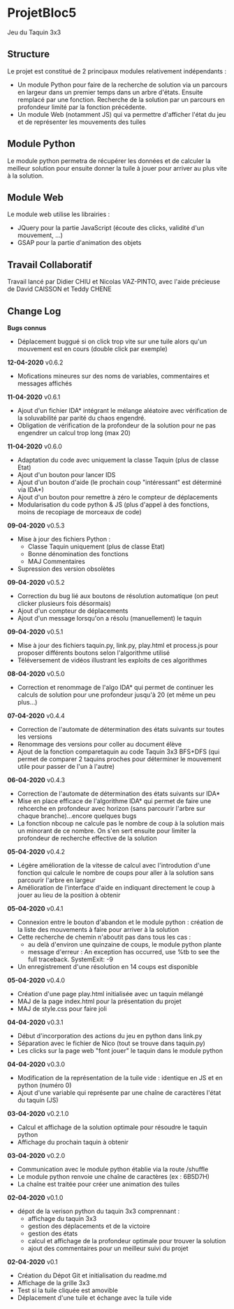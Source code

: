 # ProjetBloc5
Jeu du Taquin 3x3

## Structure 
Le projet est constitué de 2 principaux modules relativement indépendants :
- Un module Python pour faire de la recherche de solution via un parcours en largeur dans un premier temps dans un arbre d'états. Ensuite remplacé par une fonction. Recherche de la solution par un parcours en profondeur limité par la fonction précédente.
- Un module Web (notamment JS) qui va permettre d'afficher l'état du jeu et de représenter les mouvements des tuiles

## Module Python
Le module python permetra de récupérer les données et de calculer la meilleur solution pour ensuite donner la tuile à jouer pour arriver au plus vite à la solution.

## Module Web
Le module web utilise les librairies :
- JQuery pour la partie JavaScript (écoute des clicks, validité d'un mouvement, ...)
- GSAP pour la partie d'animation des objets

## Travail Collaboratif
Travail lancé par Didier CHIU et Nicolas VAZ-PINTO, avec l'aide précieuse de David CAISSON et Teddy CHENE

## Change Log

**Bugs connus**
- Déplacement buggué si on click trop vite sur une tuile alors qu'un mouvement est en cours (double click par exemple)

**12-04-2020** v0.6.2
- Mofications mineures sur des noms de variables, commentaires et messages affichés


**11-04-2020** v0.6.1
- Ajout d'un fichier IDA* intégrant le mélange aléatoire avec vérification de la soluvabilité par parité du chaos engendré.
- Obligation de vérification de la profondeur de la solution pour ne pas engendrer un calcul trop long (max 20)

**11-04-2020** v0.6.0
- Adaptation du code avec uniquement la classe Taquin (plus de classe Etat)
- Ajout d'un bouton pour lancer IDS
- Ajout d'un bouton d'aide (le prochain coup "intéressant" est déterminé via IDA*)
- Ajout d'un bouton pour remettre à zéro le compteur de déplacements
- Modularisation du code python & JS (plus d'appel à des fonctions, moins de recopiage de morceaux de code)

**09-04-2020** v0.5.3
- Mise à jour des fichiers Python :
  - Classe Taquin uniquement (plus de classe Etat)
  - Bonne dénomination des fonctions
  - MAJ Commentaires
- Supression des version obsolètes

**09-04-2020** v0.5.2
- Correction du bug lié aux boutons de résolution automatique (on peut clicker plusieurs fois désormais)
- Ajout d'un compteur de déplacements
- Ajout d'un message lorsqu'on a résolu (manuellement) le taquin

**09-04-2020** v0.5.1
- Mise à jour des fichiers taquin.py, link.py, play.html et process.js pour proposer différents boutons selon l'algorithme utilisé
- Téléversement de vidéos illustrant les exploits de ces algorithmes

**08-04-2020** v0.5.0
- Correction et renommage de l'algo IDA* qui permet de continuer les calculs de solution pour une profondeur jusqu'à 20 (et même un peu plus...)

**07-04-2020** v0.4.4
- Correction de l'automate de détermination des états suivants sur toutes les versions
- Renommage des versions pour coller au document élève
- Ajout de la fonction comparetaquin au code Taquin 3x3 BFS+DFS (qui permet de comparer 2 taquins proches pour déterminer le mouvement utile pour passer de l'un à l'autre) 

**06-04-2020** v0.4.3
- Correction de l'automate de détermination des états suivants sur IDA*
- Mise en place efficace de l'algorithme IDA* qui permet de faire une rehcerche en profondeur avec horizon (sans parcourir l'arbre sur chaque branche)...encore quelques bugs
- La fonction nbcoup ne calcule pas le nombre  de coup à la solution mais un minorant de ce nombre. On s'en sert ensuite pour limiter la profondeur de recherche effective de la solution

**05-04-2020** v0.4.2
- Légère amélioration de la vitesse de calcul avec l'introdution d'une fonction qui calcule le nombre de coups pour aller à la solution sans parcourir l'arbre en largeur
- Amélioration de l'interface d'aide en indiquant directement le coup à jouer au lieu de la position à obtenir

**05-04-2020** v0.4.1
- Connexion entre le bouton d'abandon et le module python : création de la liste des mouvements à faire pour arriver à la solution
- Cette recherche de chemin n'aboutit pas dans tous les cas : 
  - au delà d'environ une quinzaine de coups, le module python plante
  - message d'erreur : An exception has occurred, use %tb to see the full traceback. SystemExit: -9
 - Un enregistrement d'une résolution en 14 coups est disponible

**05-04-2020** v0.4.0
- Création d'une page play.html initialisée avec un taquin mélangé
- MAJ de la page index.html pour la présentation du projet
- MAJ de style.css pour faire joli

**04-04-2020** v0.3.1
- Début d'incorporation des actions du jeu en python dans link.py
- Séparation avec le fichier de Nico (tout se trouve dans taquin.py)
- Les clicks sur la page web "font jouer" le taquin dans le module python

**04-04-2020** v0.3.0
- Modification de la représentation de la tuile vide : identique en JS et en python (numéro 0)
- Ajout d'une variable qui représente par une chaîne de caractères l'état du taquin (JS)

**03-04-2020** v0.2.1.0
- Calcul et affichage de la solution optimale pour résoudre le taquin python
- Affichage du prochain taquin à obtenir

**03-04-2020** v0.2.0
- Communication avec le module python établie via la route /shuffle
- Le module python renvoie une chaîne de caractères (ex : 6B5D7H)
- La chaîne est traitée pour créer une animation des tuiles

**02-04-2020** v0.1.0
- dépot de la verison python du taquin 3x3 comprennant :
  - affichage du taquin 3x3
  - gestion des déplacements et de la victoire
  - gestion des états
  - calcul et affichage de la profondeur optimale pour trouver la solution
  - ajout des commentaires pour un meilleur suivi du projet

**02-04-2020** v0.1
- Création du Dépot Git et initialisation du readme.md
- Affichage de la grille 3x3
- Test si la tuile cliquée est amovible
- Déplacement d'une tuile et échange avec la tuile vide
